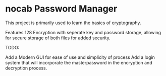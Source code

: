 # nocab Password Manager
This project is primarily used to learn the basics of cryptography.


Features 128 Encryption with seperate key and password storage, allowing for secure storage of both files for added security.

TODO:

Add a Modern GUI for ease of use and simplicity of process
Add a login system that will incorporate the masterpassword in the encryption and decryption process.
